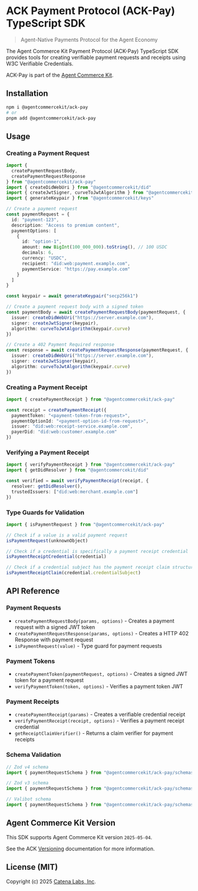 # ACK Payment Protocol (ACK-Pay) TypeScript SDK

> Agent-Native Payments Protocol for the Agent Economy

The Agent Commerce Kit Payment Protocol (ACK-Pay) TypeScript SDK provides tools for creating verifiable payment requests and receipts using W3C Verifiable Credentials.

ACK-Pay is part of the [Agent Commerce Kit](https://www.agentcommercekit.com).

## Installation

```sh
npm i @agentcommercekit/ack-pay
# or
pnpm add @agentcommercekit/ack-pay
```

## Usage

### Creating a Payment Request

```ts
import {
  createPaymentRequestBody,
  createPaymentRequestResponse
} from "@agentcommercekit/ack-pay"
import { createDidWebUri } from "@agentcommercekit/did"
import { createJwtSigner, curveToJwtAlgorithm } from "@agentcommercekit/jwt"
import { generateKeypair } from "@agentcommercekit/keys"

// Create a payment request
const paymentRequest = {
  id: "payment-123",
  description: "Access to premium content",
  paymentOptions: [
    {
      id: "option-1",
      amount: new BigInt(100_000_000).toString(), // 100 USDC
      decimals: 6,
      currency: "USDC",
      recipient: "did:web:payment.example.com",
      paymentService: "https://pay.example.com"
    }
  ]
}

const keypair = await generateKeypair("secp256k1")

// Create a payment request body with a signed token
const paymentBody = await createPaymentRequestBody(paymentRequest, {
  issuer: createDidWebUri("https://server.example.com"),
  signer: createJwtSigner(keypair),
  algorithm: curveToJwtAlgorithm(keypair.curve)
})

// Create a 402 Payment Required response
const response = await createPaymentRequestResponse(paymentRequest, {
  issuer: createDidWebUri("https://server.example.com"),
  signer: createJwtSigner(keypair),
  algorithm: curveToJwtAlgorithm(keypair.curve)
})
```

### Creating a Payment Receipt

```ts
import { createPaymentReceipt } from "@agentcommercekit/ack-pay"

const receipt = createPaymentReceipt({
  paymentToken: "<payment-token-from-request>",
  paymentOptionId: "<payment-option-id-from-request>",
  issuer: "did:web:receipt-service.example.com",
  payerDid: "did:web:customer.example.com"
})
```

### Verifying a Payment Receipt

```ts
import { verifyPaymentReceipt } from "@agentcommercekit/ack-pay"
import { getDidResolver } from "@agentcommercekit/did"

const verified = await verifyPaymentReceipt(receipt, {
  resolver: getDidResolver(),
  trustedIssuers: ["did:web:merchant.example.com"]
})
```

### Type Guards for Validation

```ts
import { isPaymentRequest } from "@agentcommercekit/ack-pay"

// Check if a value is a valid payment request
isPaymentRequest(unknownObject)

// Check if a credential is specifically a payment receipt credential
isPaymentReceiptCredential(credential)

// Check if a credential subject has the payment receipt claim structure
isPaymentReceiptClaim(credential.credentialSubject)
```

## API Reference

### Payment Requests

- `createPaymentRequestBody(params, options)` - Creates a payment request with a signed JWT token
- `createPaymentRequestResponse(params, options)` - Creates a HTTP 402 Response with payment request
- `isPaymentRequest(value)` - Type guard for payment requests

### Payment Tokens

- `createPaymentToken(paymentRequest, options)` - Creates a signed JWT token for a payment request
- `verifyPaymentToken(token, options)` - Verifies a payment token JWT

### Payment Receipts

- `createPaymentReceipt(params)` - Creates a verifiable credential receipt
- `verifyPaymentReceipt(receipt, options)` - Verifies a payment receipt credential
- `getReceiptClaimVerifier()` - Returns a claim verifier for payment receipts

### Schema Validation

```ts
// Zod v4 schema
import { paymentRequestSchema } from "@agentcommercekit/ack-pay/schemas/zod/v4"

// Zod v3 schema
import { paymentRequestSchema } from "@agentcommercekit/ack-pay/schemas/zod/v3"

// Valibot schema
import { paymentRequestSchema } from "@agentcommercekit/ack-pay/schemas/valibot"
```

## Agent Commerce Kit Version

This SDK supports Agent Commerce Kit version `2025-05-04`.

See the ACK [Versioning](https://agentcommercekit.com/resources/versioning) documentation for more information.

## License (MIT)

Copyright (c) 2025 [Catena Labs, Inc](https://catenalabs.com).
